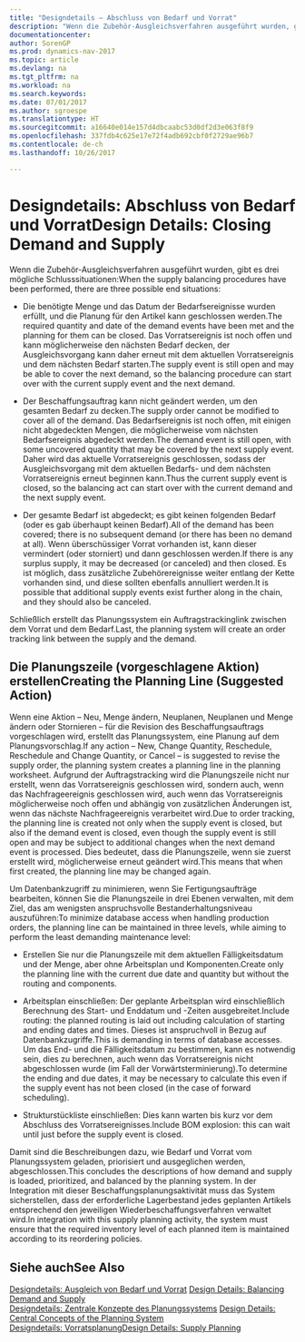 ```yaml
---
title: "Designdetails – Abschluss von Bedarf und Vorrat"
description: "Wenn die Zubehör-Ausgleichsverfahren ausgeführt wurden, gibt es drei mögliche Schlusssituationen."
documentationcenter: 
author: SorenGP
ms.prod: dynamics-nav-2017
ms.topic: article
ms.devlang: na
ms.tgt_pltfrm: na
ms.workload: na
ms.search.keywords: 
ms.date: 07/01/2017
ms.author: sgroespe
ms.translationtype: HT
ms.sourcegitcommit: a16640e014e157d4dbcaabc53d0df2d3e063f8f9
ms.openlocfilehash: 337fdb4c625e17e72f4adb692cbf0f2729ae96b7
ms.contentlocale: de-ch
ms.lasthandoff: 10/26/2017

---
```

# <a name="design-details-closing-demand-and-supply"></a><span data-ttu-id="035e1-103">Designdetails: Abschluss von Bedarf und Vorrat</span><span class="sxs-lookup"><span data-stu-id="035e1-103">Design Details: Closing Demand and Supply</span></span>
<span data-ttu-id="035e1-104">Wenn die Zubehör-Ausgleichsverfahren ausgeführt wurden, gibt es drei mögliche Schlusssituationen:</span><span class="sxs-lookup"><span data-stu-id="035e1-104">When the supply balancing procedures have been performed, there are three possible end situations:</span></span>  

-   <span data-ttu-id="035e1-105">Die benötigte Menge und das Datum der Bedarfsereignisse wurden erfüllt, und die Planung für den Artikel kann geschlossen werden.</span><span class="sxs-lookup"><span data-stu-id="035e1-105">The required quantity and date of the demand events have been met and the planning for them can be closed.</span></span> <span data-ttu-id="035e1-106">Das Vorratsereignis ist noch offen und kann möglicherweise den nächsten Bedarf decken, der Ausgleichsvorgang kann daher erneut mit dem aktuellen Vorratsereignis und dem nächsten Bedarf starten.</span><span class="sxs-lookup"><span data-stu-id="035e1-106">The supply event is still open and may be able to cover the next demand, so the balancing procedure can start over with the current supply event and the next demand.</span></span>  

-   <span data-ttu-id="035e1-107">Der Beschaffungsauftrag kann nicht geändert werden, um den gesamten Bedarf zu decken.</span><span class="sxs-lookup"><span data-stu-id="035e1-107">The supply order cannot be modified to cover all of the demand.</span></span> <span data-ttu-id="035e1-108">Das Bedarfsereignis ist noch offen, mit einigen nicht abgedeckten Mengen, die möglicherweise vom nächsten Bedarfsereignis abgedeckt werden.</span><span class="sxs-lookup"><span data-stu-id="035e1-108">The demand event is still open, with some uncovered quantity that may be covered by the next supply event.</span></span> <span data-ttu-id="035e1-109">Daher wird das aktuelle Vorratsereignis geschlossen, sodass der Ausgleichsvorgang mit dem aktuellen Bedarfs- und dem nächsten Vorratsereignis erneut beginnen kann.</span><span class="sxs-lookup"><span data-stu-id="035e1-109">Thus the current supply event is closed, so the balancing act can start over with the current demand and the next supply event.</span></span>  

-   <span data-ttu-id="035e1-110">Der gesamte Bedarf ist abgedeckt; es gibt keinen folgenden Bedarf (oder es gab überhaupt keinen Bedarf).</span><span class="sxs-lookup"><span data-stu-id="035e1-110">All of the demand has been covered; there is no subsequent demand (or there has been no demand at all).</span></span> <span data-ttu-id="035e1-111">Wenn überschüssiger Vorrat vorhanden ist, kann dieser vermindert (oder storniert) und dann geschlossen werden.</span><span class="sxs-lookup"><span data-stu-id="035e1-111">If there is any surplus supply, it may be decreased (or canceled) and then closed.</span></span> <span data-ttu-id="035e1-112">Es ist möglich, dass zusätzliche Zubehörereignisse weiter entlang der Kette vorhanden sind, und diese sollten ebenfalls annulliert werden.</span><span class="sxs-lookup"><span data-stu-id="035e1-112">It is possible that additional supply events exist further along in the chain, and they should also be canceled.</span></span>  

 <span data-ttu-id="035e1-113">Schließlich erstellt das Planungssystem ein Auftragstrackinglink zwischen dem Vorrat und dem Bedarf.</span><span class="sxs-lookup"><span data-stu-id="035e1-113">Last, the planning system will create an order tracking link between the supply and the demand.</span></span>  

## <a name="creating-the-planning-line-suggested-action"></a><span data-ttu-id="035e1-114">Die Planungszeile (vorgeschlagene Aktion) erstellen</span><span class="sxs-lookup"><span data-stu-id="035e1-114">Creating the Planning Line (Suggested Action)</span></span>  
 <span data-ttu-id="035e1-115">Wenn eine Aktion – Neu, Menge ändern, Neuplanen, Neuplanen und Menge ändern oder Stornieren – für die Revision des Beschaffungsauftrags vorgeschlagen wird, erstellt das Planungssystem, eine Planung auf dem Planungsvorschlag.</span><span class="sxs-lookup"><span data-stu-id="035e1-115">If any action – New, Change Quantity, Reschedule, Reschedule and Change Quantity, or Cancel – is suggested to revise the supply order, the planning system creates a planning line in the planning worksheet.</span></span> <span data-ttu-id="035e1-116">Aufgrund der Auftragstracking wird die Planungszeile nicht nur erstellt, wenn das Vorratsereignis geschlossen wird, sondern auch, wenn das Nachfrageereignis geschlossen wird, auch wenn das Vorratsereignis möglicherweise noch offen und abhängig von zusätzlichen Änderungen ist, wenn das nächste Nachfrageereignis verarbeitet wird.</span><span class="sxs-lookup"><span data-stu-id="035e1-116">Due to order tracking, the planning line is created not only when the supply event is closed, but also if the demand event is closed, even though the supply event is still open and may be subject to additional changes when the next demand event is processed.</span></span> <span data-ttu-id="035e1-117">Dies bedeutet, dass die Planungszeile, wenn sie zuerst erstellt wird, möglicherweise erneut geändert wird.</span><span class="sxs-lookup"><span data-stu-id="035e1-117">This means that when first created, the planning line may be changed again.</span></span>  

 <span data-ttu-id="035e1-118">Um Datenbankzugriff zu minimieren, wenn Sie Fertigungsaufträge bearbeiten, können Sie die Planungszeile in drei Ebenen verwalten, mit dem Ziel, das am wenigsten anspruchsvolle Bestanderhaltungsniveau auszuführen:</span><span class="sxs-lookup"><span data-stu-id="035e1-118">To minimize database access when handling production orders, the planning line can be maintained in three levels, while aiming to perform the least demanding maintenance level:</span></span>  

-   <span data-ttu-id="035e1-119">Erstellen Sie nur die Planungszeile mit dem aktuellen Fälligkeitsdatum und der Menge, aber ohne Arbeitsplan und Komponenten.</span><span class="sxs-lookup"><span data-stu-id="035e1-119">Create only the planning line with the current due date and quantity but without the routing and components.</span></span>  

-   <span data-ttu-id="035e1-120">Arbeitsplan einschließen: Der geplante Arbeitsplan wird einschließlich Berechnung des Start- und Enddatum und -Zeiten ausgebreitet.</span><span class="sxs-lookup"><span data-stu-id="035e1-120">Include routing: the planned routing is laid out including calculation of starting and ending dates and times.</span></span> <span data-ttu-id="035e1-121">Dieses ist anspruchvoll in Bezug auf Datenbankzugriffe.</span><span class="sxs-lookup"><span data-stu-id="035e1-121">This is demanding in terms of database accesses.</span></span> <span data-ttu-id="035e1-122">Um das End- und die Fälligkeitsdatum zu bestimmen, kann es notwendig sein, dies zu berechnen, auch wenn das Vorratsereignis nicht abgeschlossen wurde (im Fall der Vorwärtsterminierung).</span><span class="sxs-lookup"><span data-stu-id="035e1-122">To determine the ending and due dates, it may be necessary to calculate this even if the supply event has not been closed (in the case of forward scheduling).</span></span>  

-   <span data-ttu-id="035e1-123">Strukturstückliste einschließen: Dies kann warten bis kurz vor dem Abschluss des Vorratsereignisses.</span><span class="sxs-lookup"><span data-stu-id="035e1-123">Include BOM explosion: this can wait until just before the supply event is closed.</span></span>  

 <span data-ttu-id="035e1-124">Damit sind die Beschreibungen dazu, wie Bedarf und Vorrat vom Planungssystem geladen, priorisiert und ausgeglichen werden, abgeschlossen.</span><span class="sxs-lookup"><span data-stu-id="035e1-124">This concludes the descriptions of how demand and supply is loaded, prioritized, and balanced by the planning system.</span></span> <span data-ttu-id="035e1-125">In der Integration mit dieser Beschaffungsplanungsaktivität muss das System sicherstellen, dass der erforderliche Lagerbestand jedes geplanten Artikels entsprechend den jeweiligen Wiederbeschaffungsverfahren verwaltet wird.</span><span class="sxs-lookup"><span data-stu-id="035e1-125">In integration with this supply planning activity, the system must ensure that the required inventory level of each planned item is maintained according to its reordering policies.</span></span>  

## <a name="see-also"></a><span data-ttu-id="035e1-126">Siehe auch</span><span class="sxs-lookup"><span data-stu-id="035e1-126">See Also</span></span>  
 <span data-ttu-id="035e1-127">[Designdetails: Ausgleich von Bedarf und Vorrat](design-details-balancing-demand-and-supply.md) </span><span class="sxs-lookup"><span data-stu-id="035e1-127">[Design Details: Balancing Demand and Supply](design-details-balancing-demand-and-supply.md) </span></span>  
 <span data-ttu-id="035e1-128">[Designdetails: Zentrale Konzepte des Planungssystems](design-details-central-concepts-of-the-planning-system.md) </span><span class="sxs-lookup"><span data-stu-id="035e1-128">[Design Details: Central Concepts of the Planning System](design-details-central-concepts-of-the-planning-system.md) </span></span>  
 [<span data-ttu-id="035e1-129">Designdetails: Vorratsplanung</span><span class="sxs-lookup"><span data-stu-id="035e1-129">Design Details: Supply Planning</span></span>](design-details-supply-planning.md)

